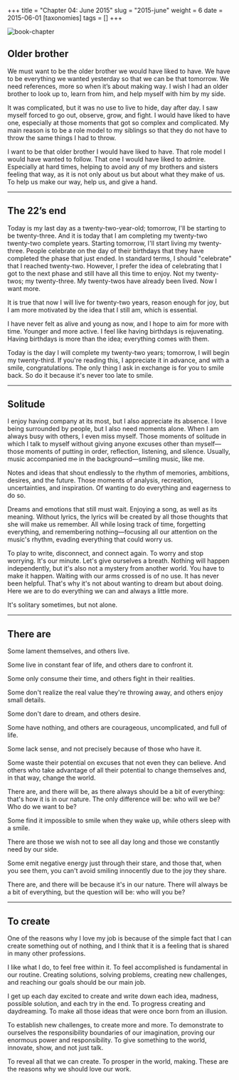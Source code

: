 +++
title = "Chapter 04: June 2015"
slug = "2015-june"
weight = 6
date = 2015-06-01
[taxonomies]
tags = []
+++

![book-chapter](/images/books/oeur/04.jpg)

## Older brother

We must want to be the older brother we would have liked to have. We have to be everything we wanted yesterday so that we can be that tomorrow. We need references, more so when it’s about making way. I wish I had an older brother to look up to, learn from him, and help myself with him by my side.

It was complicated, but it was no use to live to hide, day after day. I saw myself forced to go out, observe, grow, and fight. I would have liked to have one, especially at those moments that got so complex and complicated. My main reason is to be a role model to my siblings so that they do not have to throw the same things I had to throw.

I want to be that older brother I would have liked to have. That role model I would have wanted to follow. That one I would have liked to admire. Especially at hard times, helping to avoid any of my brothers and sisters feeling that way, as it is not only about us but about what they make of us. To help us make our way, help us, and give a hand.

---

## The 22’s end

Today is my last day as a twenty-two-year-old; tomorrow, I'll be starting to be twenty-three. And it is today that I am completing my twenty-two twenty-two complete years. Starting tomorrow, I'll start living my twenty-three. People celebrate on the day of their birthdays that they have completed the phase that just ended. In standard terms, I should "celebrate" that I reached twenty-two. However, I prefer the idea of celebrating that I got to the next phase and still have all this time to enjoy. Not my twenty-twos; my twenty-three. My twenty-twos have already been lived. Now I want more.

It is true that now I will live for twenty-two years, reason enough for joy, but I am more motivated by the idea that I still am, which is essential.

I have never felt as alive and young as now, and I hope to aim for more with time. Younger and more active. I feel like having birthdays is rejuvenating. Having birthdays is more than the idea; everything comes with them.

Today is the day I will complete my twenty-two years; tomorrow, I will begin my twenty-third. If you're reading this, I appreciate it in advance, and with a smile, congratulations. The only thing I ask in exchange is for you to smile back. So do it because it's never too late to smile.

---

## Solitude

I enjoy having company at its most, but I also appreciate its absence. I love being surrounded by people, but I also need moments alone. When I am always busy with others, I even miss myself. Those moments of solitude in which I talk to myself without giving anyone excuses other than myself—those moments of putting in order, reflection, listening, and silence. Usually, music accompanied me in the background—smiling music, like me.

Notes and ideas that shout endlessly to the rhythm of memories, ambitions, desires, and the future. Those moments of analysis, recreation, uncertainties, and inspiration. Of wanting to do everything and eagerness to do so.

Dreams and emotions that still must wait. Enjoying a song, as well as its meaning. Without lyrics, the lyrics will be created by all those thoughts that she will make us remember. All while losing track of time, forgetting everything, and remembering nothing—focusing all our attention on the music's rhythm, evading everything that could worry us.

To play to write, disconnect, and connect again. To worry and stop worrying. It's our minute. Let's give ourselves a breath. Nothing will happen independently, but it's also not a mystery from another world. You have to make it happen. Waiting with our arms crossed is of no use. It has never been helpful. That's why it's not about wanting to dream but about doing. Here we are to do everything we can and always a little more.

It's solitary sometimes, but not alone.

---

## There are

Some lament themselves, and others live.

Some live in constant fear of life, and others dare to confront it.

Some only consume their time, and others fight in their realities.

Some don't realize the real value they're throwing away, and others enjoy small details.

Some don't dare to dream, and others desire.

Some have nothing, and others are courageous, uncomplicated, and full of life.

Some lack sense, and not precisely because of those who have it.

Some waste their potential on excuses that not even they can believe. And others who take advantage of all their potential to change themselves and, in that way, change the world.

There are, and there will be, as there always should be a bit of everything: that's how it is in our nature. The only difference will be: who will we be? Who do we want to be?

Some find it impossible to smile when they wake up, while others sleep with a smile.

There are those we wish not to see all day long and those we constantly need by our side.

Some emit negative energy just through their stare, and those that, when you see them, you can't avoid smiling innocently due to the joy they share.

There are, and there will be because it's in our nature. There will always be a bit of everything, but the question will be: who will you be?

---

## To create

One of the reasons why I love my job is because of the simple fact that I can create something out of nothing, and I think that it is a feeling that is shared in many other professions.

I like what I do, to feel free within it. To feel accomplished is fundamental in our routine. Creating solutions, solving problems, creating new challenges, and reaching our goals should be our main job.

I get up each day excited to create and write down each idea, madness, possible solution, and each try in the end. To progress creating and daydreaming. To make all those ideas that were once born from an illusion.

To establish new challenges, to create more and more. To demonstrate to ourselves the responsibility boundaries of our imagination, proving our enormous power and responsibility. To give something to the world, innovate, show, and not just talk.

To reveal all that we can create. To prosper in the world, making. These are the reasons why we should love our work.
